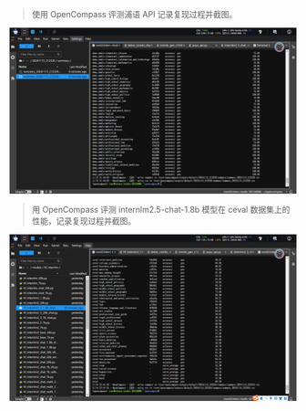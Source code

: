 > 使用 OpenCompass 评测浦语 API 记录复现过程并截图。

![](images/evaluate_api.jpg)
> 用 OpenCompass 评测 internlm2.5-chat-1.8b 模型在 ceval 数据集上的性能，记录复现过程并截图。

![](images/evaluate_local.jpg)